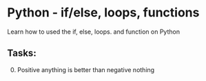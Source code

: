# Python - if/else, loops, functions

Learn how to used the if, else, loops. and function on Python

## Tasks:

0. Positive anything is better than negative nothing
